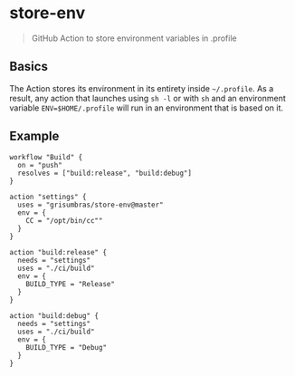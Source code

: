 # store-env

> GitHub Action to store environment variables in .profile

## Basics

The Action stores its environment in its entirety inside `~/.profile`. As a
result, any action that launches using `sh -l` or with `sh` and an environment
variable `ENV=$HOME/.profile` will run in an environment that is based on it.


## Example

```
workflow "Build" {
  on = "push"
  resolves = ["build:release", "build:debug"]
}

action "settings" {
  uses = "grisumbras/store-env@master"
  env = {
    CC = "/opt/bin/cc""
  }
}

action "build:release" {
  needs = "settings"
  uses = "./ci/build"
  env = {
    BUILD_TYPE = "Release"
  }
}

action "build:debug" {
  needs = "settings"
  uses = "./ci/build"
  env = {
    BUILD_TYPE = "Debug"
  }
}
```
